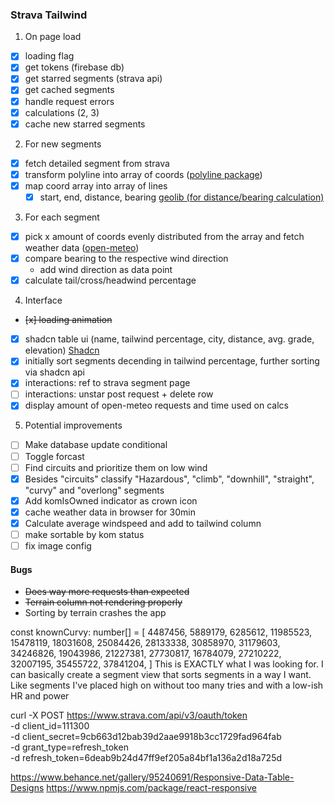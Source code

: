 ### Strava Tailwind

1. On page load

- [x] loading flag
- [x] get tokens (firebase db)
- [x] get starred segments (strava api)
- [x] get cached segments
- [x] handle request errors
- [x] calculations (2, 3)
- [x] cache new starred segments

2. For new segments

- [x] fetch detailed segment from strava
- [x] transform polyline into array of coords ([polyline package](https://www.npmjs.com/package/@mapbox/polyline))
- [x] map coord array into array of lines
  - [x] start, end, distance, bearing [geolib (for distance/bearing calculation)](https://www.npmjs.com/package/geolib?activeTab=readme)

3. For each segment

- [x] pick x amount of coords evenly distributed from the array and fetch weather data ([open-meteo](https://open-meteo.com/en/docs))
- [x] compare bearing to the respective wind direction
  - add wind direction as data point
- [x] calculate tail/cross/headwind percentage

4. Interface

- ~~[x] loading animation~~
- [x] shadcn table ui (name, tailwind percentage, city, distance, avg. grade, elevation) [Shadcn](https://ui.shadcn.com/docs/components/data-table)
- [x] initially sort segments decending in tailwind percentage, further sorting via shadcn api
- [x] interactions: ref to strava segment page
- [ ] interactions: unstar post request + delete row
- [x] display amount of open-meteo requests and time used on calcs

5. Potential improvements

- [ ] Make database update conditional
- [ ] Toggle forcast
- [ ] Find circuits and prioritize them on low wind
- [x] Besides "circuits" classify "Hazardous", "climb", "downhill", "straight", "curvy" and "overlong" segments
- [x] Add komIsOwned indicator as crown icon
- [x] cache weather data in browser for 30min
- [x] Calculate average windspeed and add to tailwind column
- [ ] make sortable by kom status
- [ ] fix image config

#### Bugs

- ~~Does way more requests than expected~~
- ~~Terrain column not rendering properly~~
- Sorting by terrain crashes the app

const knownCurvy: number[] = [
4487456, 5889179, 6285612, 11985523, 15478119, 18031608, 25084426, 28133338, 30858970,
31179603, 34246826, 19043986, 21227381, 27730817, 16784079, 27210222, 32007195, 35455722,
37841204,
]
This is EXACTLY what I was looking for. I can basically create a segment view that sorts segments in a way I want. Like segments I've placed high on without too many tries and with a low-ish HR and power

curl -X POST https://www.strava.com/api/v3/oauth/token \
 -d client_id=111300 \
 -d client_secret=9cb663d12bab39d2aae9918b3cc1729fad964fab \
 -d grant_type=refresh_token \
 -d refresh_token=6deab9b24d47ff9ef205a84bf1a136a2d18a725d

https://www.behance.net/gallery/95240691/Responsive-Data-Table-Designs
https://www.npmjs.com/package/react-responsive
